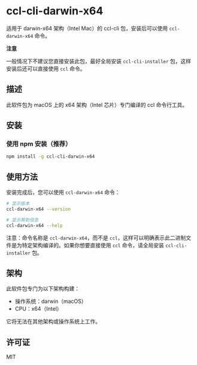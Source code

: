 # ccl-cli-darwin-x64

适用于 darwin-x64 架构（Intel Mac）的 ccl-cli 包，安装后可以使用 `ccl-darwin-x64` 命令。

**注意**

一般情况下不建议您直接安装此包，最好全局安装 `ccl-cli-installer` 包，这样安装后还可以直接使用 `ccl` 命令。

## 描述

此软件包为 macOS 上的 x64 架构（Intel 芯片）专门编译的 ccl 命令行工具。

## 安装

### 使用 npm 安装（推荐）

```bash
npm install -g ccl-cli-darwin-x64
```

## 使用方法

安装完成后，您可以使用 `ccl-darwin-x64` 命令：

```bash
# 显示版本
ccl-darwin-x64 --version

# 显示帮助信息
ccl-darwin-x64 --help
```

注意：命令名称是 `ccl-darwin-x64`，而不是 `ccl`，这样可以明确表示此二进制文件是为特定架构编译的。如果你想要直接使用 `ccl` 命令，请全局安装 `ccl-cli-installer` 包。

## 架构

此软件包专门为以下架构构建：
- 操作系统：darwin（macOS）
- CPU：x64（Intel）

它将无法在其他架构或操作系统上工作。

## 许可证

MIT